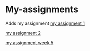# My-assignments

Adds my assignment
[my assignment 1](http://localhost:8888/notebooks/Downloads/Assignment_week_2.ipynb)

[my assignment 2](https://github.com/KillerPanda01/My-assignments/blob/master/Assignment_week_4%20(1).ipynb)

[my assignment week 5](https://github.com/KillerPanda01/My-assignments/blob/master/Assignment_week_5.ipynb)
